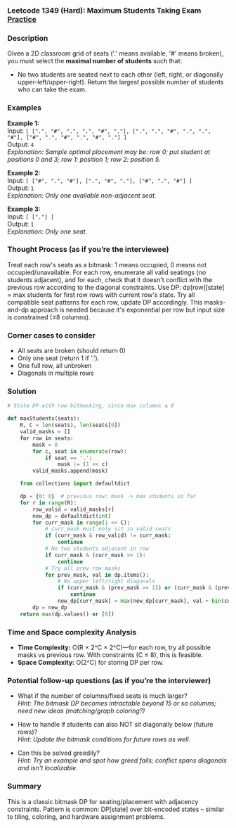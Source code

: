 ### Leetcode 1349 (Hard): Maximum Students Taking Exam [Practice](https://leetcode.com/problems/maximum-students-taking-exam)

### Description  
Given a 2D classroom grid of seats ('.' means available, '#' means broken), you must select the **maximal number of students** such that:
- No two students are seated next to each other (left, right, or diagonally upper-left/upper-right).
Return the largest possible number of students who can take the exam.

### Examples  

**Example 1:**  
Input: `[ [".", "#", ".", ".", "#", "."], [".", ".", "#", ".", ".", "#"], ["#", ".", "#", ".", "#", "."] ]`  
Output: `4`  
*Explanation: Sample optimal placement may be: row 0: put student at positions 0 and 3; row 1: position 1; row 2: position 5.*

**Example 2:**  
Input: `[ ["#", ".", "#"], [".", "#", "."], ["#", ".", "#"] ]`  
Output: `1`  
*Explanation: Only one available non-adjacent seat.*

**Example 3:**  
Input: `[ ["."] ]`  
Output: `1`  
*Explanation: Only one seat.*

### Thought Process (as if you’re the interviewee)  
Treat each row's seats as a bitmask: 1 means occupied, 0 means not occupied/unavailable. For each row, enumerate all valid seatings (no students adjacent), and for each, check that it doesn't conflict with the previous row according to the diagonal constraints. Use DP: dp[row][state] = max students for first row rows with current row's state. Try all compatible seat patterns for each row, update DP accordingly. This masks-and-dp approach is needed because it's exponential per row but input size is constrained (≤8 columns).

### Corner cases to consider  
- All seats are broken (should return 0)
- Only one seat (return 1 if '.').
- One full row, all unbroken
- Diagonals in multiple rows

### Solution

```python
# State DP with row bitmasking, since max columns ≤ 8

def maxStudents(seats):
    R, C = len(seats), len(seats[0])
    valid_masks = []
    for row in seats:
        mask = 0
        for c, seat in enumerate(row):
            if seat == '.':
                mask |= (1 << c)
        valid_masks.append(mask)

    from collections import defaultdict

    dp = {0: 0}  # previous row: mask -> max students so far
    for r in range(R):
        row_valid = valid_masks[r]
        new_dp = defaultdict(int)
        for curr_mask in range(1 << C):
            # curr_mask must only sit in valid seats
            if (curr_mask & row_valid) != curr_mask:
                continue
            # No two students adjacent in row
            if curr_mask & (curr_mask >> 1):
                continue
            # Try all prev row masks
            for prev_mask, val in dp.items():
                # No upper left/right diagonals
                if (curr_mask & (prev_mask >> 1)) or (curr_mask & (prev_mask << 1)):
                    continue
                new_dp[curr_mask] = max(new_dp[curr_mask], val + bin(curr_mask).count('1'))
        dp = new_dp
    return max(dp.values() or [0])
```

### Time and Space complexity Analysis  
- **Time Complexity:** O(R × 2^C × 2^C)—for each row, try all possible masks vs previous row. With constraints (C ≤ 8), this is feasible.
- **Space Complexity:** O(2^C) for storing DP per row.

### Potential follow-up questions (as if you’re the interviewer)  

- What if the number of columns/fixed seats is much larger?   
  *Hint: The bitmask DP becomes intractable beyond 15 or so columns; need new ideas (matching/graph coloring?)*

- How to handle if students can also NOT sit diagonally below (future rows)?   
  *Hint: Update the bitmask conditions for future rows as well.*

- Can this be solved greedily?   
  *Hint: Try an example and spot how greed fails; conflict spans diagonals and isn't localizable.*

### Summary
This is a classic bitmask DP for seating/placement with adjacency constraints. Pattern is common: DP[state] over bit-encoded states – similar to tiling, coloring, and hardware assignment problems.
